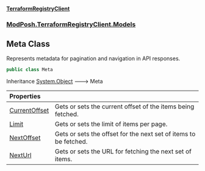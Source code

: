 #### [TerraformRegistryClient](index.md 'index')
### [ModPosh.TerraformRegistryClient.Models](ModPosh.TerraformRegistryClient.Models.md 'ModPosh.TerraformRegistryClient.Models')

## Meta Class

Represents metadata for pagination and navigation in API responses.

```csharp
public class Meta
```

Inheritance [System.Object](https://docs.microsoft.com/en-us/dotnet/api/System.Object 'System.Object') &#129106; Meta

| Properties | |
| :--- | :--- |
| [CurrentOffset](ModPosh.TerraformRegistryClient.Models.Meta.CurrentOffset.md 'ModPosh.TerraformRegistryClient.Models.Meta.CurrentOffset') | Gets or sets the current offset of the items being fetched. |
| [Limit](ModPosh.TerraformRegistryClient.Models.Meta.Limit.md 'ModPosh.TerraformRegistryClient.Models.Meta.Limit') | Gets or sets the limit of items per page. |
| [NextOffset](ModPosh.TerraformRegistryClient.Models.Meta.NextOffset.md 'ModPosh.TerraformRegistryClient.Models.Meta.NextOffset') | Gets or sets the offset for the next set of items to be fetched. |
| [NextUrl](ModPosh.TerraformRegistryClient.Models.Meta.NextUrl.md 'ModPosh.TerraformRegistryClient.Models.Meta.NextUrl') | Gets or sets the URL for fetching the next set of items. |
